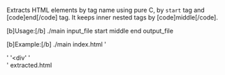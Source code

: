 Extracts HTML elements by tag name using pure C, by <code>start</code> tag and [code]end[/code] tag. It keeps inner nested tags by [code]middle[/code].

[b]Usage:[/b]
  ./main input_file start middle end output_file

[b]Example:[/b]
  ./main index.html '<div class="container">' '<div' '</div>' extracted.html
